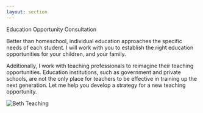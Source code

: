 ```yaml
---
layout: section
---
```


Education Opportunity Consultation

Better than homeschool, individual education approaches the specific needs of each student.  I will work with you to establish the right education opportunities for your children, and your family.

Additionally, I work with teaching professionals to reimagine their teaching opportunities.  Education institutions, such as government and private schools, are not the only place for teachers to be effective in training up the next generation.  Let me help you develop a strategy for a new teaching opportunity.

![Beth Teaching](img\HomeschoolTeacherBeth.jpg)